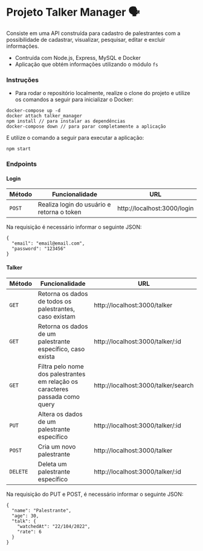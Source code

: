 # Projeto Talker Manager 🗣

Consiste em uma API construída para cadastro de palestrantes com a possibilidade de cadastrar, visualizar, pesquisar, editar e excluir informações. 

* Contruída com Node.js, Express, MySQL e Docker
* Aplicação que obtém informações utilizando o módulo `fs`

### Instruções

- Para rodar o repositório localmente, realize o clone do projeto e utilize os comandos a seguir para inicializar o Docker:

```
docker-compose up -d
docker attach talker_manager
npm install // para instalar as dependências
docker-compose down // para parar completamente a aplicação
```

E utilize o comando a seguir para executar a aplicação:

```
npm start
```

### Endpoints

#### Login

| Método | Funcionalidade | URL |
|---|---|---|
| `POST` | Realiza login do usuário e retorna o token | http://localhost:3000/login |


Na requisição é necessário informar o seguinte JSON:

```
{
  "email": "email@email.com",
  "password": "123456"
}
```

#### Talker

| Método | Funcionalidade | URL |
|---|---|---|
| `GET` | Retorna os dados de todos os palestrantes, caso existam | http://localhost:3000/talker |
| `GET` | Retorna os dados de um palestrante específico, caso exista | http://localhost:3000/talker/:id |
| `GET` | Filtra pelo nome dos palestrantes em relação os caracteres passada como query | http://localhost:3000/talker/search |
| `PUT` | Altera os dados de um palestrante específico | http://localhost:3000/talker/:id |
| `POST` | Cria um novo palestrante | http://localhost:3000/talker |
| `DELETE` | Deleta um palestrante específico | http://localhost:3000/talker/:id |



Na requisição do PUT e POST, é necessário informar o seguinte JSON:

```
{
  "name": "Palestrante",
  "age": 30,
  "talk": {
    "watchedAt": "22/104/2022",
    "rate": 6
  }
}
```
